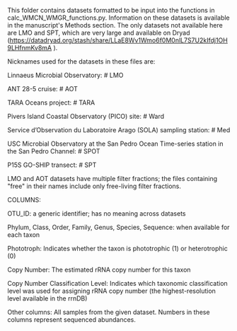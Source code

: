 This folder contains datasets formatted to be input into the functions in calc_WMCN_WMGR_functions.py. Information on these datasets is available in the manuscript's Methods section. The only datasets not available here are LMO and SPT, which are very large and available on Dryad (https://datadryad.org/stash/share/LLaE8Wv1Wmo6f0M0nlL7S7U2kIfdj1OH9LHfnmKv8mA ).

Nicknames used for the datasets in these files are:

Linnaeus Microbial Observatory: # LMO

ANT 28-5 cruise: # AOT

TARA Oceans project: # TARA

Pivers Island Coastal Observatory (PICO) site: # Ward

Service d’Observation du Laboratoire Arago (SOLA) sampling station: # Med

USC Microbial Observatory at the San Pedro Ocean Time-series station in the San Pedro Channel: # SPOT

P15S GO-SHIP transect: # SPT


LMO and AOT datasets have multiple filter fractions; the files containing "free" in their names include only free-living filter fractions.

COLUMNS:

OTU_ID: a generic identifier; has no meaning across datasets

Phylum, Class, Order, Family, Genus, Species, Sequence: when available for each taxon

Phototroph: Indicates whether the taxon is phototrophic (1) or heterotrophic (0)

Copy Number: The estimated rRNA copy number for this taxon

Copy Number Classification Level: Indicates which taxonomic classification level was used for assigning rRNA copy number (the highest-resolution level available in the rrnDB)

Other columns: All samples from the given dataset. Numbers in these columns represent sequenced abundances.


